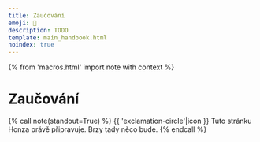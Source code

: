 ```yaml
---
title: Zaučování
emoji: 🤹
description: TODO
template: main_handbook.html
noindex: true
---
```


{% from 'macros.html' import note with context %}

# Zaučování

{% call note(standout=True) %}
  {{ 'exclamation-circle'|icon }} Tuto stránku Honza právě připravuje. Brzy tady něco bude.
{% endcall %}


<!-- {#

https://towardsdatascience.com/minimal-viable-developer-acing-your-first-month-in-software-8273663edb38

https://cybermagnolia.com/blog/the-money-talk-meetup/

https://www.sijinjoseph.com/programmer-competency-matrix/

Co čekat od prvních dnů v práci? https://forum.root.cz/index.php?topic=24385.msg346296#msg346296

tabs vs spaces https://www.youtube.com/watch?v=SsoOG6ZeyUI&t=2s

https://twitter.com/norootcause/status/1475518692041510915

"Junior in Company" advice
https://docs.google.com/document/d/1ZSSfAOcWYYkzmcr0uc-oSc8cUfqnI60ha5l7-9iEecs/edit
Dariin článek o tom, co má dělat junior v práci, jak se chovat, jak řešit věci. Možná je to celá oblast, kterou by se dalo zabývat?

Tip co napsat do příručky: jak ukončit pracovní poměr 🙂 Natalie odchází z ČSOB a měla v tom trochu bordel, naštěstí někdo z HR ji poradil doplnit do dohody o ukončení práce nějaké další věci a také kontaktovat odbory.

vytvaret content pro HR, aspon par kapitol, pak popremyslet o realnem ebooku na prodej

https://ivanahuckova.medium.com/my-first-month-at-grafana-b37c792a6d0a

Zaučování juniorů na dálku
- https://facebook.com/groups/344184902617292?view=permalink&id=1240941002941673&ref=m_notif&notif_t=group_comment
- https://www.linkedin.com/posts/ivanasediva_zvednihlavu-activity-6725699712546086912-H2Lc
- https://facebook.com/groups/1433255106738353?view=permalink&id=3475441759186334&ref=m_notif&notif_t=feedback_reaction_generic
- https://facebook.com/groups/201628346516017?view=permalink&id=3642102962468521&ref=m_notif&notif_t=feedback_reaction_generic
- https://facebook.com/groups/193575630828729?view=permalink&id=1606689372850674&comment_id=1607466436106301&notif_t=group_comment&notif_id=1603709185566805&ref=m_notif
- https://www.linkedin.com/posts/honzajavorek_juniors-onboarding-remote-activity-6729000879594250240-O2xm

Ale obecně je asi nejsložitější zaučit nováčka z tohoto důvodu: často se mu/jí totiž věnují specialisté, kteří se kvůli tomu, že se jim věnují, nemohou věnovat např. vývoji a tomu, kde jsou potřeba. Což je ale s věcí samotnou spojená a je více aktuální (více vidět) hlavně v menších organizacích. Proto si myslím, že mají lepší šanci najít nováčci ve větších firmách, které mají na jejich zaškolení zdroje. Teď si ale budu trochu protiřečit, ale u nás, před čtyřmi lety po založení to bylo přesně naopak: na studentech (tehdy moc jiných juniorů na trhu nebylo) jsme "vyrostli"...

Udělat průzkum ve firmách jak pracuji s juniory a co je pro ne důležité - nasharovat všude a tím zjistit kam zaměřit svůj marketing a produkt
- Iveta Woffová se nabídla, že mi pomůže (convo v emailu)
- Smitio https://blog.smitio.com/pruzkumy

Junior Job Description Template
https://weworkremotely.com/remote-job-description-template

Průvodce pro HR juniory
https://www.startupjobs.cz/vzdelavani/pruvodce-hr-nejen-pro-juniory

Research - zjistit co sleduji recruiteři
- https://raawards.cz/kategorie/recruiter-roku (partneři akce!)
- Všechny tyhle lidi přidat na LI https://raawards.cz/porota
- https://recruitment.academy/cz/
- https://lovec-hlav.cz/
- https://www.hardyn.cz/hr-vecer-9-na-tema-jak-najit-a-zaujmout-ajtaky/
- https://www.vimvic.cz/hr-vecer
- https://zezivotarecruiterky.com/
- https://www.hrnews.cz/
- https://www.lisummit2020.com/
- https://www.lisummit2020.com/lisummit-2019/
- https://www.facebook.com/groups/1433255106738353/permalink/3430717720325405/?__cft__[0]=AZUb3V1rxjwNTaHTqUF_KgCRHP6zM-T1128Ly3-mMy0ejIQ6q5GnsAYQ3ctnbNtBMtia3ACex4qUttfFISoW_wacKRR5HfuCGmpqss1bFfxhIPBk1g_v72huD4aME6ER0Sn9c99YnvDFRYQhaqADGVCTnjIu5rK3tF9k6HjpMcRFFsadO8tXCBO-X2GmwXUFzrSkoquarqdKtLxkUqVoXCSW&__tn__=%2CO%2CP-R
- https://www.facebook.com/groups/344184902617292/permalink/1227020074333766/?__cft__[0]=AZVQudpgdvvQzwLGq23oHGqJ3ejyJ1_7ykNQb6CM8Tg-oNnudRLwt2yt5eCwCwKrbaqkTvQc5PJFiRu08uQMLkhEOsFzCE4myB1mIL3eMm_RwlWMWr3M9us-FFrzVpp6C6N_bPPxNQKtn50VdRNRn9n9Vj2cu3dWK72kwdSyMrw7I1Ui-G288pDNazh5WOrWxAxiuS1ts_2M1swVwnUUKj0Z&__tn__=%2CO%2CP-R

Příručka pro HR / recruitery o tom jak hledat a najimat juniory, jak dělat diverzitu v týmu, cele tohle vysvětlit, jak je potom školit, ...

Jak juniory najímat
https://twitter.com/sahbi_mohamed/status/1298298733004836869

Začít psát helpku pro firmy a dat ji Open Source, ale ze za ni lidi muzou zaplatit v ebook podobě
Prodávám experience!!! Inzerát checkbox na newsletter a FB group a e-book kde bude sepsány cely moje školení a když zaškrtnuto všechno tak to bude za 6k

Firma pošle kandidátovi PDF s popisem přijímacího procesu a očekávání
https://markmcgranaghan.com/lessons-from-stripe

companies page
https://github.com/honzajavorek/junior.guru/issues/5

https://lovec-hlav.cz/pracovni-inzerat/
https://lovec-hlav.cz/prvni-pomoc-pro-pracovni-inzeraty/

"We don't hire the best technical talent, we hire nice people. We don't want any brilliant jerks, we don't care how good you are. We used to hire people nobody else would hire. Once you invest in their education, in their growth, once you give them the support they need, they just do the best job they can."
https://www.youtube.com/watch?t=3515&v=l3s5p1cEU9I

„Většina matek chce dál pokračovat. Často se samy ozvou, jestli pro ně něco máme, a vždycky máme. Pokaždé existuje nějaký malý projekt, který jim můžeme dát. Nebo chodí školit juniory. Ony jsou nadšené, my jsme nadšení,“
https://denikn.cz/279531/koncici-sefka-slevomatu-muzi-si-me-na-jednanich-pletli-s-obsluhou-zeny-se-podcenuji-a-boji-se-selhani/?cst=91370c7fe392f469f161d9e86d3e151e0e237c39
Žiju v bublině online světa nebo e-commerce a tam se to strašně mění. Některé inzeráty jsou vyloženě pro ženy na mateřské, a to včetně manažerských pozicí. Firmy si dnes uvědomují, jaká je situace na trhu práce a že je pro ně hodnotnější někdo zkušený, byť na částečný úvazek, než někdo, kdo si to tam celý den odsedí, ale zkušenosti nemá. Už se neděje takové to: „Hele, tu nebudem brát, té je osmadvacet.“

Jak vypadá dobry inzerát
https://twitter.com/dhh/status/1224413636900225024
https://m.signalvnoise.com/basecamp-is-hiring-a-front-end-programmer/

Senior vs junior
https://tomasvotruba.com/blog/2020/03/02/we-do-not-need-senior-developers-we-need-senior-code-bases/
http://antirez.com/news/112

Newbie versus acronyms
https://twitter.com/emmabostian/status/1245038719234723840

https://handbook.glitch.me/

proc chteji diverzitu
vedej proc to chtej? nemusi se to vysvetlovat? chci mit casem vysvetlovaci stranku pro firmy, kde budu chtit rozsirit trh o firmy, ktere jeste nevedi, ze chteji juniory nebo diverzitu. zatim chci ale jen prodat firmam, ktere to vedi, ale zatim neinzeruji, nebo inzeruji jinde

Ad junioři na remote - dobře adaptační plány, videa v zaškolení, propojení s ostatními nováčky, pravidla na Wikipedia, dedikovaný buddy pro nováčka, příručka zaměstnance a pravidelné cally s týmem a manažerem.

Zkratky při onboardingu
https://twitter.com/emmabostian/status/1293093657336336384

https://jacobian.org/2021/mar/29/mailbag-junior-candidates/

Frontendisti o tom jak firma má pracovat s juniorama
https://www.youtube.com/watch?v=2wP62AA7E4U

https://terkins.notion.site/af73d05c18924234b893bf51dfca3eb6

Jak mentorovat?
https://www.reddit.com/r/cscareerquestions/comments/k57hor/how_do_you_mentor_younger_developer/

Doporučení pro firmy do příručky
https://discord.com/channels/769966886598737931/788826407412170752/842321313766703134

DEBUNKNOUT MÝTUS ŽE JUNIOR ODEJDE PO ZAUČENÍ
- https://www.facebook.com/groups/junior.guru/permalink/501500764106869/?comment_id=501739954082950&reply_comment_id=502329524023993
- junior je clovek kterej nema na trhu zadnou hodnotu a nema znamy a je celkove ztracenej
- ty mu das sanci a naucis ho neco a poskytnes mu "rodinu", tedy firmu, kde prcacuje
- jak moc je pravdepodobny, ze junior po 50 pohovorech bude mit chut odejit jinam, az se zauci? nikdo nechce hledat praci nebo menit praci, neni to fun, zvlast kdyz mas jeste PTSD z minulyho hledani
- pokud ti junior odejde a neni to jeden z mnoha, ale je to nejaky pozorovany jev, je neco spatne v ty firme
- junior se tam neciti dobre, nema prostor pro rozvoj, lidi se mu nevenujou, nema dostatecny platovy rust... duvodu muze byt hodne, ale proste najmutim juniora to nekonci, pokud z nej chci vychovat plnohodnotnyho clena tymu, nesmim krome buseni hard skills zapomenout na to z nej toho hodnotnyho clena delat, davat mu sanci, nejakej karierni postup mu umoznit

Hiring příliš mnoha juniorů
https://overcast.fm/+bb8HdUWAw

suhr - komunita, onboarding, atd.
https://suhr.cz/

https://blog.freelo.cz/pruzkum-mezi-programatory-penize-nejsou-vse/

Stáže
https://overcast.fm/+xIxcqzDHU

Jak psát inzeráty
https://overcast.fm/+jo_mqfdP4

Firmy se zaměřují na hardskilly ale měly by na softskilly, citace griši, 5:30, už nemáme psát inzeráty ale máme lidi učit
https://overcast.fm/+xIxcs6j2E

https://milavotradovec.cz/blog/pairing-makes-better-interviews-than-leetcode/

https://rainofterra.com/interview-theater-f2d749353422

https://lovec-hlav.cz/recruitment-pro-startupy-strategie/

https://www.dragos.com/blog/what-to-expect-when-interviewing-at-dragos/

https://www.seznamzpravy.cz/clanek/tech-technologie-bydlet-v-cesku-s-nemeckym-platem-portal-pro-ajtaky-to-umi-zaridit-183623

https://mamajob.online/

https://twitter.com/sarah_edo/status/1429097168598487041

The tradeoff between inclusivity and predictive value
https://jacobian.org/2021/nov/10/wst-inclusivity-vs-predictive-value/

Firmy a juniori
https://discord.com/channels/769966886598737931/864434067968360459/910498058054295632

zadání pro juniora
https://discord.com/channels/769966886598737931/788826407412170752/916443586302738432

Onboarding klíčové slovo

https://www.bbc.com/worklife/article/20210727-the-rise-of-never-ending-job-interviews

https://www.linkedin.com/company/juniorguru/?miniCompanyUrn=urn%3Ali%3Afs_miniCompany%3A26218444&lipi=urn%3Ali%3Apage%3Ad_flagship3_detail_base%3BW%2BTGSmpeRdm8GpGaqIV5qQ%3D%3D&licu=urn%3Ali%3Acontrol%3Ad_flagship3_detail_base-actor_container&lici=O7ADcu7gR3m55xYYUZ5X2w%3D%3D

Příběhy juniorů a další content
https://www.linkedin.com/in/lucietvrdikova?miniProfileUrn=urn%3Ali%3Afs_miniProfile%3AACoAAAP3cMQB6Z0KS11itMTIOss5Q1J0OCTXkaQ&lipi=urn%3Ali%3Apage%3Ad_flagship3_feed%3BW7foSSxuQ22w8P4HHf9X%2Bg%3D%3D

1-1 touchbase template, vysvětlit 1:1

https://tomasvotruba.com/blog/2020/03/02/we-do-not-need-senior-developers-we-need-senior-code-bases/

Hire juniors for a stronger team
https://twitter.com/forrestbrazeal/status/1357042473537789952

Nothing makes me document how things work like adding someone junior to the project.
https://twitter.com/masonavines/status/1357208708699336705

tipy na co se zaměřit když chci najímat juniory
https://www.youtube.com/watch?v=GB31aubcjno

Nabrali jsme juniory a zůstávají Krejčíková, rekvalifikovani
https://overcast.fm/+PlKEKBLco/05:25

omg celý kanál zaučování a MMMMM

vygooglit psychological safety



OLGA - u me na disku v documents archive junior.guru olga, fotky původních zápisků



VLÁKNO CO BY MĚLI UMĚT NAŠI KLIENTI

Som v zlej IT bubline momentálne, no všetci riešia okolo mňa iba juniorov a switcherov a nikto sa nestará o nás seniorov. Neviem nájsť žiadne rady/podcasty, články, no aj my máme svoje problémy (v spojení s juniormi).

Vo svojej firme som mala už viac než 34 juniorov a celkovo ma to teda riadne vyčerpalo psychicky aj mentálne, že už nemám silu vôbec.

1. Ako, formu a kedy sa im venovať - nie je príjemné, keď si človek programuje a musí odbiehať niekomu radiť
2. Párové programovanie - to fakt funguje? ak aj áno, mňa osobne to nebaví , neznášam, keď sa na mňa niekto pozerá ako niečo robím a aby niekto pozeral 2 hodiny, ako googlim a debugujem - ja to teda obkecávať nebudem a čo im to dá? okopírujú môj štýl riešenia úloh?
3. Už po toľkých skúsenostiach nikoho mentorovať nechcem, IT komunite som už dala viac než dosť a niekedy ma už úplne vytáčajú tie základné otázky a vravím si, že ako to, že takúto vec ten človek nevie?
4. Lepšie je pre mňa mať v tíme niekoho, kto už dosť toho vie, hoci je junior, len nemá skutočné pracovné skúsenosti, ale sám si pár apiek už zbúchal a má nakódené toho dosť.
5. Ak tým ľuďom hneď neporadím a nevenujem sa im, čo robia medzitým? Mám skúsenosti, že s tým fakt nepohnú a pozerajú na ten kód a nespravia veľa.
6. Trvá to celú večnosť, nemôžem v práci dať juniorom odbavovať veci z backlogu.
7. Aké tasky im dať robiť? ľahké tasky sa mi minú na projektoch po 14 dňoch, všetko má nejaký deadline - ak to nie je korporát alebo vývoj produktu a dá sa im nejaká nepodostatná featura.
8. Čo robiť s tým, ak sa niekoho kód uplne zahodi? Videla som, že tých ludí to ničí, ak ja ich kód celý vymažem, že ich práca bola zahodená.
9. Code review - je super, ale keď už mi zaberá 160 hodín mesačne na 2 ludoch, nepríde mi to efektívne.
10. Niekedy ma úplne už vytáča, keď niekto povie, ja to neviem, to som nerobil a podobne a snaha vygoogliť si, je to nulová mi príde. Všetkým rovno posielam už UTFG, lebo aj googliť je predsa skill, ktorý sa treba naučiť.
11. Niekde sa stala asi chyba v zaúčaní juniorov, ale mnohí odo mňa v posledných rokoch čakali, že keď nevedia, im ten kód napíšem, nadiktujem alebo im pošlem kus kódu, ako to robiť. To odo mňa nikto nikdy neuvidí a nedostane. Maximálne ľudí navigujem na error hlášku, dávam im kľúčové slová, čo si dogoogliť, ale kód komplet im nenapíšem, ani keby mi za to ešte platia.

Z toho mi vychádza, že pre juniora je fakt najlepšie:
1. pracovať v korporáte - kde sa ten malý výkon stratí a je šanca, že sú tam interné projekty
2. pracovať na vývoji produktu/startupu, ktorý už má investíciu a môžu si tam robiť menšie veci pomaly bez stresu z deadlinov.
https://www.linkedin.com/feed/update/urn:li:activity:6935536686349094913/

-----

Je to samozřejmě rant vyhořelé SSSSS, ale přijde mi zajímavý číst to jako seznam věci, co se čeká.

Ostatně MMMMM to má teď podobně s ABC.

-----

Ano, mám zkušenost s pomáháním na Pyladies 🙂 Ale to je dost omezená zkušenost, protože skoro nikdy nesleduju ty lidi dál v jejich cestě, a také motivace účastnic jsou různé, spíš málokdy je to career switch z ne-it do it (ideálně programování). Těch pár lidí, se kterými jsem v kontaktu, to buď dalo víceméně samo (šly řteba studovat VŠ), nebo to programování dělají spíš jen okrajově při jiné práci.

Má za sebou pracovní zkušenost s C#. Absolvoval několik kurzů Pythonu. V praktickém projektu, který loni dělal, měl tuším pyqt. Takže by člověk čekal, že bude aspoň trochu umět OOP. No a zrovna včera jsme řešili konstruktor a ukládání dat do atributů objektu. Je už jen úsměvná náhoda, že XYZ jako zástupce jejích problémů uvedla také metody a konstruktory, tak jsem to v mém textu rovnou převzal. To není o tom, že člověku vysvětlíš rozdíl mezi konstruktorem a metodou a je to vyřešené, asi jako jsi uvedl tvoji zkušenost s css prioritami. To je o tom, že když tápeš u metod a konstruktoru, tak jsi úplně v hajzlu a neschopen práce s oop. A u ABC jsem si uvědomil, jaké to jsou pak stresy. Ten člověk ani neví, na co se zeptat. Když projdeme spolu kód, tak mi odkýve, že tomu rozumí, protože tady vidí if a tam for a to zná, ale pak zjistím, že vlastně netuší, kudy tam tečou data v proměnných a atributech. Nebo že jeho mentální model je založen na podobnosti názvů proměnných.
Zaučoval jsem do programování už asi deset lidí (ve větší či menší míře) a nikdy jsem nemusel vysvětlovat toho tolik, jako ABC. Když jsme probrali nějskou problematiku izolovaně, tak to lidi pochopili a dál s tím pracovali. S ABC jsem probral mockování v testech před měsícem, a teď z toho byl zase v hajzlu. A ještě se zlobil, že mu to nechci vysvětlit a nechám ho v tom se smažit. Protože jsem předpokládal, že když už jsme to dělali, tak to teď nebude problém a nechám mu čas se nad tím zamyslet. Tento komunikační šum a celkově komunikaci se ale snažím už řešit.
A jestli XYZ a další někteří lidi v klubu jsou na tom. podobně, tak je to fakt jiné těsto, než co průměrný it pracovník očekává od samouka. Samouků mám skoro všechny v týmu. I já jsem samouk, na VŠ jsem šel až potom, co jsem uměl PHP, C a SQL. Tohle vůbec není o rozdílech mezi VŠ a ne-VŠ.
Narazili jsme i na to, že v podstatě nejsou materiály vhodné pro úplné začátečníky. Něco, jako když je wikipidie ve verzi simple english. Naučse je nakonec asi nejlepší, ale pokrývá jen malou část. Nedivím se, že po absolvování i nškolika kurzů, tutorialů a buhvíčeho lidi nesplňují základní očekávání od "samouka".
Takže v JG klubu řekneme lidem s nula znalostmi, že do it se dá přejít, a pak se na tomhle spálí. A pak je politujeme, jak jsou na ně v práci zlí.

-----

Samozřejmě v obou případech je rozpor mezi očekáváním a realitou a určitě je potřeba i edukovat zaměstnavatele, ale to nechám @honza Javorek hlavně. 😉

řeším to (opět) i díky podcastu, do kterýho mě pozvali, protože ten je pro HR případně majitele firem, kteří lidi najímají sami…


„Jenom si nedokážu představit jak to vůbec probíhá, když tě někam příjmou například na front-end developera a nebo python developera“

https://www.howtodeal.dev/

https://jvns.ca/blog/things-your-manager-might-not-know/

Avoid These Common Mistakes Junior Developers Make! https://www.youtube.com/watch?v=5g3dK2DgW-k

Be a good mentor not dickhead
https://dev.to/mortoray/be-a-good-mentor-not-a-dickhead

Produkční codebase jak vypadá reálně
https://discord.com/channels/769966886598737931/789045589869461536/929711441320243281

Začátky ve firmě
https://discord.com/channels/769966886598737931/864434067968360459/910594474428739604

Celý kanál #zaučování

FILIP MIKSCHIK - JUNIOR PO TOM CO NASTOUPI (NAPADY)
Já to spíš prolétl, mě se to líbí, ještě by se mi líbilo nějaké doporučení, že tím, že tu práci dostaneš to nekončí. Naopak. Pracoval jsem s různými juniory a spoustu lidí jsme takhle vychovali skoro od nuly a občas je ten člověk super, když nastoupí, ale pak zjistíš, že za pár měsíců se moc neposunul. Že mu nemůžeš pořád dát větší úkol a zvládne jen upravit nějaký překlep aniž by rozbil něco jiného. A pak máš vedle člověka, kterému za stejnou dobu dáš volnost si brát z todočka libovolný task, protože i když to bude něco většího, tak to zvládne. Tak jen aby si nemysleli, že tím, že nastoupí mají vyhráno a různě velká firma bude mít různě velkou trpělivost. A hlavně ať se ptají a komunikují s tím týmem - měl jsem lidi, kteří vzali task a pak týden studovali dokumentaci, aby stvořili geniální řešení, které ale vůbec neodpovídalo té potřebě. A i když jsme jim opakovali, že se mají ptát, konzultovat s lidmi, co sedí dva metry od nich, tak tohle prostě nefungovalo.

https://dariagrudzien.com/posts/the-one-about-being-a-competent-team-member-in-high-stress-situations/

https://dariagrudzien.com/posts/the-one-about-giving-and-receiving-feedback/

https://dariagrudzien.com/posts/the-one-about-managing-self-as-a-junior/

We only hire the trendiest
https://danluu.com/programmer-moneyball/

meetingy
https://www.facebook.com/vivaladirtleague/videos/1177063656029627/?__cft__[0]=AZX-dIZlnN3OY1ifBUHkCXQcis4kiLOE7glUW0_0oLsoDuOZecNAH4nGRLIlVH5s-6igXfqtIMi3LkzgVlSt6b18dxJnmBbZRHsHZhGwu2srf3n-vUSftTwN_H9YMrvPMeNj8O7eO2F_ar16AXR0Iwq_RgK94nrh4sYRnHD0D3BWk6vl8AFEii1O8yrkliGkMXQ&__tn__=%2CO%2CP-R

jak se zorientovat po nastupu do firmy, diskuze
https://discord.com/channels/769966886598737931/769966887055392768/820005012696596520

orientace ve velkem projektu
https://twitter.com/ASpittel/status/1365376038931415040


--- https://discord.com/channels/769966886598737931/788826407412170752/1108059243971612692
Je to ruzne u ruznych firem. Typicky vetsi firmy budou casto mit oficialni proces jak to vypada, napriklad pololetni hodnoceni s managerem na kterem se vetsinou resi prave zvyseni platu, zmena titulu/pozice a/nebo bonusy. Dobre je se na tohle zeptat bud pri pohovoru, nebo pri nastupu a orientaci, jak probiha karierni rust.

U mensich firem je to casto mene formalni a zalezi na konkretni domluve. Idealni je tohle si domluvit s managerem a pravidelne se k tomu vracet, nejen co se penez tyka, ale i co se tyka pozice atp.

Doporucuju to nastavit jako "rada bych se dostala na pozici XYZ/plat 123/..., co mi pro to chybi?" - z toho pak vypadnou konkretni body na kterych muzes se svym managerem pracovat(naucit se X, byt vic Y, mene Z, ...) a cas od casu zhodnotit, zda uz si dosahla tech podminek. Je to idealizovany priklad, ktery ne vsude funguje, ale snad dava nejaky vhled do situace
---


--- https://discord.com/channels/769966886598737931/769966887055392768/1014967078639374387
Čtu si tenhle příjemný článek o tom, jak přistoupit k tomu, když před sebe dostanu nový kód https://amberwilson.co.uk/blog/how-to-approach-a-new-codebase, a napadlo mě se zeptat, jak to vidíte vy? Např. jestli dokážete nějak zobecnit, kolik toho vyzkoušíte a přečtete, než se pustíte do vlastního psaní?
---


--- https://discord.com/channels/769966886598737931/788826407412170752/1002496242456219719
Nepíšou inzeráty s názvem *Junior Developer* ale ani *Senior Developer*, prostě popisujou co a v čem tam budeš dělat, co od tebe čekají. Když se na to začátečník nebo junior cítí, ať se klidně ozve. Pokud chtějí spíš někoho seniornějšího, je to v těch popisech popsané těmi požadavky, ne slovem _senior/junior_.

Když napsali junior, měli problém, že těch začátečníků se hlásilo opravdu hodně a opravdu hodně z nich nebylo na úrovni o kterou by stáli, takže i tímto tomu předcházejí.
---


--- https://discord.com/channels/769966886598737931/789107031939481641/999948607002259537
> nebudu dostávat zpětnou vazbu, že byli vybráni blbě
Jasně, pak je to klasickej https://en.wikipedia.org/wiki/Survivorship_bias, ale může to nevadit, když je dost kandidátů.
Sice jsme odmítli i lidi, co by tu mohli pracovat, ale nevadí, máme dost jiných. Akorát to v IT spíš není.

> chci dávat šanci lidem, kteří by ji třeba jinde nedostali
to není nutně charita, ale klidně chytrá strategie, jak si rozšířit množství lidi, mezi kterými hledám (nemluvě o výhodách diverznějších týmů)
Toto nedělá ten obchod aby chudáci introverti mohli nakupovat, ale aby vydělal.
---


--- https://discord.com/channels/769966886598737931/789107031939481641/999243598371491910
Ok, za me muze fungovat:
• chci videt jak ten clovek realne koduje, dam mu zadani, nejakej cas at si to castecne sam zpracuje, zorientuje se a pak mi to muze okomentovat, a projdem to a u nejakyho neudelanyho zbytku nebo nejake dalsi ficury, co mu nove k tomuhle zadani pridam, to popisuje, ja koukam jak se s tim umi vyporadat, jak komunikuje.. on mel klid, ja vidim jak funguje
• povidam si s tim clovekem opravdu jako s partakem, "nezkousim ho", tohle se strasne spatne urcuje a bude to i zalezet na tom co a jak ten zajemce vnima, ale ja mam treba ze skoly ted dva zazitky kdy jeden vyucujici se mnou proste ten kod probiral, neformalne, v klidu, nezkousel me, pohoda. Druhej chtel proste slyset neco a ani se nejak nesnazil se k tomu dostat, pritom bych ty principy zvladala, ale to ho nezajinalo. Chtel slyset/videt neco a hotovo. Otazka za zlatyho bludistaka, kterou zkousku mam? :) . Nerikam ze to tady nekdo delare nebo ze dokonce se zlym umyslem, to nemyslim, jen i ta "atmosfera dela hodne"
• asi bych radsi zacala nejakym povidanim a "hledanim" neceho spolecnyho, zajimavejch temat, treba i osobnich, souvisi to s tou atmosferou, zmeni se a ovlivni to me i jeho a i kdyz to nevyjde, tak ten clovek(spis oba) pravdepodobneji odejde s tim ze "jo to je dobrej typek, hezkej pohovor, i kdyz to nevyslo"
• klidne bych pred nejakym tim ukolem rekla, ze je mozna trosku narocnejsi, ale ze to nevadi, ze neni nutny zvladnout vsechno, ze je to tak i udelany a neocekavam, ze to clovek zvladne vsechno, takze v klidu. Samozrejme za predpokladu ze to tak je :D netusim jestli to tak nekdo dela ze zada velkej ukol, ale cloveka to pak desi, kdyz vidi tu hromadu veci. Mnohem klidnejsi budu, kdyz vim, ze to je v pohode neudelat vsechno.  Nic na tom nemeni, ze mi to uz na junior.guru rikali tisickrat, ze nemusim umet vsehcno :)
---


--- https://discord.com/channels/769966886598737931/789107031939481641/999224056492589138
Ja jen rikam, ze to filtrujes svou optikou a chces po tech lidech ,pokud to dobre chapu, neco celkem jako konkretniho. A nejen ty, spousta spousta lidi.
 A oukej, to je tvoje vec, nejak ses k tomu dostal, asi to ma pro tebe vyznam, v necem treba opodstatnenej, nevim, nemuzu soudit a ja ti to neberu, ale to neznamena, ze je ta cesta jedina spravna.
Co ale vim je, ze z hromady lidi vytahnes hodne zajimavy veci, kdyz k nim aspon treba castecne pristupujes tak, jak to oni potrebujou. (Protoze jak tu sami rikate je to two way street, zejo).
Coz je obcas problem nejakejch vedoucich pracovniku, ucitelu, managementu, vlastne to muze bejt uplne kdekoliv... Chtej nejakej vysledek, ale chtej taky aby se udelal "po jejich". Pritom by to mohlo jit i jinak.
Jo nekdy to proste fungovat nebude, nekdy se clovek fakt nehodi, nerikam ze ne. Jen vim, ze se obcas to tak vubec neni. A je to pak i skoda pro toho zamestnavatele. Moh mit supr cloveka. A ja vlastne nemluvim moc ani o tobe, a to s tou charitou si asi klidne nech, ja to jen uvadela jako faktor kterej prispiva ke stresu, ne ze mas vzit kazdyho jelimana, co ti vejde do dveri 🙂

A ano, pro nekoho je ten stres nekdy i velkej handicap, do jake miry to muzes ty ovlivnit je otazka, to bude asi u kazdyho jiny, stejne jako ten zpusob. A opakuju, opravdu netvrdim, ze mas brat kazdyho a kazdej se bude hodit. Nebude. Nekdy jim ale staci dat jen prostor a klid. A ne, nemusi se na dve hodiny odpojit. Klidne muze treba i sedet v koute kanclu, ty si delat svoje, obcas se preptat, fakt to bude ruzny, takze navod ti nepovim. Bohuzel. Jediny o co se snazim je trosku rozsirit ten pohled obecne. Jako byste to jako programatori nevedeli, ze k vysledku se da dojit ruznejma cestama 😆
---


--- https://discord.com/channels/769966886598737931/806215364379148348/981836438893101066
Tohle není moc o zadání, ale o tom, "jak se orientovat v kodu". Když se teď bavím s těmi, které mám třeba na starosti a dělají vlastní první větší projekty, sami se ptají: "když se dostanu k reálnému projektu, který je velký, jak v tom pracovat?"
---


--- https://discord.com/channels/769966886598737931/769966887055392768/974017267920683018
Ahojte, neviem ci sa pytam v dobrom kanali ale po dnesku som si povedala ze to tu uverejnim a chcem pocut vase nazory…
Po pol roku studia javascriptu (framework) som este ani nezacala som dostala job …ze ano hladame frontendistov takze som bola nadsena avsak po par tyzdnoch harmonogramu to nezvladam (namiesto frontendu) ma dali hned na poziciu full stack kde beriem kazde dva dni uplne ine jazyky a technologie alebo resp ich casti.
Cize dva dni mam pracu s mysql,dva dni react,tri dni js, dalsie dva dni C# a zaklady toho jazyka,potom sa preduniem na Api ktore mam stihnut za den a nakoniec OOP v C#…som totalne stratena frustrovana a dnes bol moj teamlead prekvapeny ze som vobec nevedela napisat jednoduchy OOP program  v ramci class a method..ponevac som zabudla aj na to ako sa volam a nie to este co je metoda s konstruktorom.
Bola som uz aj za riaditelom ze toho je prodte vela aj na kona a potrebujem sa venovat bud tomu alebo tomu..ale nemaju cas na mna …prosim Vas je to vobec realne sa naucit vsetko do troch mesiacov? Podla mna zabudnem aj ako sa pise funkcia..neviem ale tento styl ucenia mi pride zabijacky..a to som bezcoredoslych skusenosti v programovani.Dali vy ste mi mozno nejake hinty ako to mam cele uchopit? Radu alebo nieco co vas pri tomto mojom prispevku napadne? Dakujem 🤗
---


--- https://discord.com/channels/769966886598737931/788826407412170752/972951035226247258
Práce, kterou jste doteď dělali jako koníčka po večerech najednou děláte přes den a máte za ni zaplaceno. Učíte se 3x rychleji -> nové informace nasáváte jak podvědomě (protože se to na vás valí ze všech stran a chtě nechtě jste součástí), tak vědomě a cíleně (protože máte silnější potřebu a motivaci se učit, už jen pro to, abyste si tu práci udrželi).
Píšu, nevzdávejte to, ale ve zkušební době není ostuda to vzdát, pokud cítíte, že to není ono. Nemusí vám vyhovovat prostředí (malá kancelář nebo velký open-space), tým (ne s každým si lidsky sednete), práce (představovali jste si něco jiného), časové možnosti (dojíždění moc dlouhé a drahé), nebo naopak remote či home-office není tak super, jak jste si mysleli.
Buď máte to štěstí a víte předem, co hledáte (a moc nedoporučuji se do něčeho nutit s tím, že si možná zvyknete), nebo si to prostě musíte vyzkoušet a pak zvážit případnou změnu. I samotná změna projektu může být pro někoho problémová, na to pozor už při pohovoru, zda si chcete přechod na jiný projekt určovat sami nebo vám nevadí, když vás podle potřeby realokují jinam.
To se teď stalo mně, po 3 měsících zaškolování na jednom projektu (a s ním související tým, prostory, režim, atd.) mě zítra čeká v rámci zákaznické společnosti nový projekt, nové prostory, nový tým, nový režim. Já jsem dost přizpůsobivá a obecně nemívám se změnami problém, přesto je pro mě tento přesun trochu „šok“, že se to v praxi opravdu děje. 😊
Co bych si dnes před nástupem do práce poradila, tak hlavně KLID. Kladla jsem na sebe od začátku vysoké nároky a zbytečně se tím nervovala. Nepřemýšlela jsem nad tím tak, že mám celé 3 měsíce na to, abych poznala novou práci, spíš jsem to brala jako snahu nic nezkazit a za každou cenu se tam udržet. 😊 Do dnešního dne se mi přes LinkedIn ozvalo asi 10 dalších recruiterů, zda nehledám pracovní příležitost (a to nemám zelené kolečko opentowork). Lidí je opravdu nedostatek, a pokud nejste na stávající pozici spokojeni, nebojte se změny. Držím palce!
---


--- https://discord.com/channels/769966886598737931/788826407412170752/960828106032164895
Já myslím, že používat tato označení v inzerátech a vnitrofiremně jsou dvě různé věci s hodně odlišnými důsledky. Junior / mid / senior beru jako orientační a vágní škatulky, podle kterých můžeš zhruba signalizovat, koho hledáš, nebo kdo si myslíš, že jsi, na pracovním trhu. Svět je pestrý, ale beru to tak, že tříbarevný semafor prostě pomáhá v hrubé orientaci a je to aspoň nějaký společný jazyk, i když v důsledku stejně musíš toho člověka vzít na pohovor a zjistit, kým doopravdy je. Nebo musíš na pohovor jít a zjistit, koho doopravdy hledají (jsem v oboru 2 roky, napsali junior, ale nejsem na ně dost zkušený, hmm, asi mají tu laťku ustřelenou, tak co už, jejich problém 🤷‍♂️).
---


--- https://discord.com/channels/769966886598737931/788826407412170752/960829382107226152
Vnitrofiremní použití by podle mě mělo být pomocí nějakých levelů, kde máš definované, čím se který level zhruba vyznačuje jak odměnou, tak zodpovědností a podle toho lidi zařazuješ a něco od nich očekáváš, nebo se od takové „tabulky“ mohou lidi odrazit při pokusu o nějaké povýšení, atd.

Třeba v Oracle (v části OCI) jsem zažil pěknou tabulku, kde bylo řečeno, co (ne)máš umět, když jsi level 1, level 2, atd., jestli vypracováváš nějaké úkoly samostatně, pak to pokračovalo dál, např. že tvůj impact je na tým (level 3 tuším), pak že tvůj impact / komunikace / vzdělávání ostatních jde za hranice týmu do jiných týmů (level 4), pak že tvůj impact je celofiremní nebo za hranice firmy, konferenční, atd. Prostě to bylo celkem dobře popsáno a já jsem se pěkně dokázal zorientovat v tom, jaký level jsem (nebo bych měl být) a jaký level by měli být lidi v mém týmu. Zároveň to bylo popsáno pro IC track, tzn. kariérní cestu pro _individual contributors_, tedy lidi, kteří chtějí být větší a větší experti, chtějí třeba ostatní vzdělávat a mentorovat, ale nechtějí vést lidi jako manažeři, ti měli svůj separátní paralelní track definovaný úplně jinak. Což je vždycky fajn, když je to rozdělené, je podle mě chyba předpokládat, že jediná cesta „vejš“ pro seniornějšího programátora je… vést lidi, ehm.
---


--- https://discord.com/channels/769966886598737931/789107031939481641/956959078716956682
dnes si znovu citam tuto klasiku z roku 2014 a zda sa, ze to tu este nikto nesharoval: https://seldo.com/posts/you_suck_at_technical_interviews
(priamo uchadzacom to asi moc nepomoze, skor pre tych co hladaju novych kolegov a kolegyne, preposlat na HR a tak)
---


--- https://discord.com/channels/769966886598737931/788832177135026197/939209871046361089
Ahoj, máte nějaké materiály nebo dokumentaci, která vám pomáhá při onboardingu nových lidí? Zejména tedy junior programátorů (jak jinak, v tomto klubu 🙂)? Nebo jak vlastně u vás onboarding probíhá?
---


--- https://discord.com/channels/769966886598737931/788832177135026197/939215320135110737
Na Twitter spaces teď Cassidy zmínila https://career-ladders.dev/ – jak v Netlify rozlišují jednotlivé role
---


--- https://discord.com/channels/769966886598737931/769966887055392768/1080049938173542411
Krátký článek o feedbacku, jak ho dávat, přijímat... https://brightinventions.pl/blog/5-feedback-models-you-should-know Užitečné nejen v IT 🙂
---


--- https://discord.com/channels/769966886598737931/788826407412170752/1070762673681219624
za dva týdny mě čeká 1:1 s šéfem, nevím co přesně od takové schuzky čekat, na co se mám připravit a jak se já mám připravit?
---


--- https://discord.com/channels/769966886598737931/1064890746886443098/1065999376041906287
Já souhlasím s body výše. Ještě bych k tomu přidala, že se jako switcher cítím podobně - mám pořád pocit, že se chci učit víc.
Ale poslední dobou se zkouším zamyslet, jestli je to, že opravdu chci, nebo jestli jen mám pocit, že bych MĚLA. Protože měla bych (abych nezakrněla, abych se posouvala, abych ostatní dohnala, abych to někomu dokázala), je spíš externí faktor a naopak moji motivaci zabíjí.
Já jsem si dala pár měsíců pauzu od učení dělala jsem "jenom" práci. A zbytek času jsem věnovala koníčkům a rodině.
(tady dodám, že dělat "jenom" práci je naprosto v pořádku, pokud jsi v takové životní fázi, kdy to potřebuješ!)
A světe div se, za pár týdnů jsem zjistila, že mě nová témata začínají zajímat víc a že se je najednou CHCI naučit. Motivace přichází sama a nemusím jí hledat a nutit se.
Nevím, jestli to s někým rezonuje, ale třeba to pomůže.
---


--- https://discord.com/channels/769966886598737931/1060493668840124456/1060509251136667648
Ahoj všichni, tady Honza. Řekl jsem si, že se taky podělím o svůj kariérní update. Omlouvám se předem, jestli jsem thread založil na špatném místě, ale kanál, co by odpovídal blíž, jsem nenašel 🙂

Přicházím si o radu/reality check/možná trošku doplnění motivace. Velmi ve zkratce o mně:

Je mi 28, vždycky mě strašně bavilo učení a objevování nových věcí. Jak jsem psal už v představovacím kanálu, kdybych měl neomezeně času, strávím ho učením. Klasický nerd 😄 Studoval jsem v zahraničí na celkem náročných školách a donedávna jsem dělal v úplně jiném oboru. To zmiňuji hlavně proto, abych ukázal, že fakt mám většinou dost silnou vůli zabrat a něco se naučit, i když to třeba bolí. Řekl bych, že jsem rozhodně nepatřil k nejchytřejším na té škole, ale silou vůle jsem často byl úspěšnější než objektivně inteligentnější lidi... Znova - fakt se nechci vytahovat, jen je to důležité pro kontext toho, kde se teď nacházím, bear with me 😄

V listopadu se mi podařil switch a nastoupil jsem do velké firmy jako juniorní full stack vývojář. Což je super a jsem fakt rád za tu příležitost, navíc ve chvíli, kdy jsem objektivně nepodal žádný hvězdný výkon na pohovoru a opravdu z něj odcházel s pocitem, že to přeci nemůže nikdy vyjít 😄 Ale vyšlo a já jsem fakt rád.

Jenže přesně tady začínají ty problémy/moje nejistota. Firma, do které jsem nastoupil, je velký korporát. V celém výběrku jsem byl maximálně transparentní - oni věděli, že jsem junior samouk, věděli, že jsem se naučil JavaScript a základy Reactu. A i s tím mi nabídli pozici psanou půl na půl React + Java, s tím, že jsou připraveni na to, že Javu ještě vůbec neumím a že se ji prostě časem doučím. A že v mezičase budu dělat projekty v Reactu. To znělo jako super nabídka, protože vždycky rád ocením učení se novým věcem...
---


--- https://discord.com/channels/769966886598737931/999588223774896161/999962404031057971
ale souhlasím s tebou, feedback je důležitý, zvlášť na začátku, když si člověk ještě nění jistý, jestli něco dělá dobře či ne. musela jsem se naučit, že pokud si nikdo nestěžuje, tak to asi dělám dobře. což je náročné, pokud člověk má insecurities a nikdy neví, jestli odbavuje tickety dostatečně rychle. až si budu vybírat další tým/práci, rozhodně půjdu do týmu/firmy, která má větší kulturu dávání zpětné vazby. ale na druhou stranu říkám, že to není vždy nutné, některé firmy nepotřebují tolik růst a lidem taky v určité fázi v životě tolik nejde o růst. nebo jsou taky lidi, který to řeší sami/nechtějí nějaký strukturovaný přístup/vůbec nechtějí řešit, stačí, že od 9 do 5 něco dělají a za to dostávají peníze.
---


--- https://discord.com/channels/769966886598737931/1001150078960025712/1001211915256746094
A ze vzhladom na demograficky krivku a vyvoj trhu prace bude coraz menej ludi, ktori si budu moct luxus 5 rocnej pripravy na IT dovolit
---


--- https://discord.com/channels/769966886598737931/1001150078960025712/1001211672461070386
Zopakujem hlavnu myslienku, pretoze ta nie je o tom, kto ma robit bootcampy, ale o tom, ze ludia na VS a s VS maju prestat byt povysenecki a vnimat tych, co tu VS nemaju a neboli na nej ani 1-2 roky ako menejcennych ajtakov a ich sposob pripravy ludi na IT ako jediny spravny.
---


--- https://discord.com/channels/769966886598737931/978944292330569759/979023812878274610
Inak som sa ich pytala a vela krat ich vraj vydesi to mnozstvo existujuceho kodu…aj ked maju sahat do mini casti, ich to stresuje kolko tam toho je a vsade vela kodu, kt nerozumeju , ze si prestanu verit ze to dokazu a vzdaju to skor ako ten kod dopisu, aspon to mi povedalo par juniorov
---


--- https://discord.com/channels/769966886598737931/964110741240164362/964113927560630283
Muzu ti dat svoji omeznou zkusenost toho "seniorniho" cloveka - brali jsme lidi nekde na urovni "bakalar z IT" a jednoho "nemam skolu, ale programuju si sam". V obou typech "juniora" to probihalo uplne stejne (tj tak jak me by se libilo):
 - na za catku mas onboarding - tedy dozvis se co ten tym dela za produkty/projekty a k cemu jsou dobry ve vetsim detailu nez pri pohovoru
 - mentor ti navrhne jeden/dva (pokud tym dela na vic vecech) projektu, kde vidi nejaky easy-fixes  - u nas to muzou byt typicky veci jako "moc se nam nelibi, jak se vypisuji logy, ale nikoho to nepali tak moc, aby to resil" nebo "mame velice dobre popsanou nejakou featuru, ale je pro nas low-priority". Cokoli kde je jasny (nebo se da dobre konkretizovat) zadani, ma to prinos, ale kdyz to nebude, tak se nic nedeje
 - sednes si k pocitaci a zacnes kodit 😄
 - mentor se za tebou casto (nechci rikat ze "kazdou hodinu" nebo tak, ale casto) zastavi, zepta se na cem delas, jestli ses na necem nezasekla, co ti prislo (v kodu kterej si zatim videla) nesrozumitelny, zkontroluje ze porad konceptualne rozumis zadani...
 - pravdepodobne se zaseknes. V idealnim pripade se zeptas, v typickym pripade si mentor/nekdo jinej vsimne ze do toho koukas jak tele na novy vrata, a jde za tebou.
 - vysvetlis mu "tady jsem se zasekla", a ten clovek s tebou zacne probirat o co jde. Vetsinou zacne na nejvyssi urovni nejakych konceptu, a jde az tak nizko jak je potreba.
 - na konci bud vis jak dal, a programujes si sama, nebo s tebou zustane a date si nejaky parovy programovani, nebo tak.
 - celou dobu si ten mentor dost hlida, aby s tebou prubezne komunikoval, podporuje te v ptani se na veci, predava svoje znalosti a zkusenosti relevantni pro tvuj kontext
 - jednou za cas muzes dostat "homework" - v mym pripade to typicky byval seznam dobrych clanku a nejakych uloh na procviceni veci, kde jsem u tech lidi citil nejvetsi nedostatek, a na tom pak delali par dalsich hodin/dni behem pracovni doby
---


--- https://discord.com/channels/769966886598737931/931605794040975430/931610600239423488
- líbilo se mi , když mi dokázal vysvětlit mou otázku krok za krokem a zpětně se ujišťoval, že mu rozumím (když jsem váhala, dával další a další příklady k vysvětlení a procvičení)

- naučil mě myslet nad problémem, tj. jak si ho rozložit, jak a kde hledat řešení

- byl lidský, tzn. ujistil mě, že i senioři neví a jsou mnohdy ztracení, že pátrají a stále se učí, že není špatně přiznat si, že mi něco nejde a nestydět se říct si o pomoc, že to děláme všichni
---


--- https://discord.com/channels/769966886598737931/1110272084896124999/1110325273917935756
<@614870427931770900>  dobrý otázky; méně času mi trvá, než se seznámím s produktem, i díky představení (prozatím dvě větší aplikace, oboje - Python, Fast Api, Vue.js, Quasar). Ale pak narážím hlavně na neznalost technologií (na FE), nebo problémy s neznalostí prostředí a vazeb. V případě, že se na něčem zaseknu, tak je to někdy i na pár dní, než zjistím jak funguje 10 dalších souvislostí (např dnes jsem celý den hledal funkci v js, která řeší, jestli je soubor dirty, abych ji mohl upravit pro usecase, kde potřebuju část dat ignorovat). Kdybych měl prostor se zeptat, tak to mám hotový za 20 min. Celkem důkladě jsem si prošel další souvislosti a dává mi to o trochu větší smysl. Stále to ale naráží na neefektivní proces učení, na druhou stranu to asi bude v případě téhle organizace, jediná cesta, mám dojem. No a codereview probíhá často tak, že si až zpětně dohledávám, co bylo z mého merge requestu použité na produkci.
---


--- https://discord.com/channels/769966886598737931/1074791564209029231/1114463120493125682
Skoro mi přijde, že 50 % času strávím na schůzkách a callech, 25 % čtu dokumentaci a doptávám se a zbytek času provádím to vlastní testování, nebo přípravu/úpravu testů. Taky se mi stane, že se klidně 3 dny (které jsou ale prošpikované schůzkami, takže řekněmě těch 25 % ze tří dnů) plácám s nějakoku blbou chybou v kódu (mém testerském), abych vzápětí našla jinou. Do toho vám třeba nefunguej prostředí, protože jste závislí na funkčnosti od jiného týmu, a když se to konečně rozjede, tak nefunguje něco jiného. Jsou dny, kdy prostě nic neotestujete. Frustrující.

Nejnáročnější mi přijde to, že člověk musí všechno a pořád rozporovat a nic nebrat jako dané. Něco předpokládat či domýšlet je cesta do pekla a vede to jen k dálším chybám, nejasnostem a frustraci. Ničemu, co nemám přímo od zdroje, není radno věřit. To je teď moje zlaté pravidlo. Pokud něco jen předpokládám, ale nemám to na 100 % ověřené, je na 100 % jisté, že po týdnu zjistím, že ten předpoklad byl chybný.

A skoro bych řekla, že za tu dobu, co tu jsem, se zadání pro mě, ale i ostatní testery, výrazně zlepšila, že se v nich nejen objevují odkazy na dokumentaci (která už bývá i aktualizovaná), ale i stručný popisek. Asi si uvědomili, že než mi to pak vysvětlovat, tak to rovnou sepíší.

Jinak můj roční deníček cesty, která mě dovedla až k pozici testera v KB si můžete přečíst zde:
https://umarku.cz/2023/moje-rocni-testerska-cesta-2022-2023/
---


---
Stalubo@ v mailu:
1. OSVĚTA PERSONALISTŮ MINIMÁLNÍ: "juniorů jsou dnes mraky a dívají se na ně přes prsty" - Na trhu chybí osvěta zaměstnavatelů, aby se nebáli zaměstnávat juniory a to nejen junior-IT-student, ale také junior-IT 40+, 45+, 50+. Pozic na částečný úvazek pro juniory je dnes velice málo. A když je, tak poptávají jen studenty. Do studentů jsou ochotni firmy investovat čas na zaučení, protože žijí v iluzi, že jim tam pak zůstane dlouhodobě, že jim tam bude pracovat od nevidím do nevidím a ještě za nízkou odměnu.
Vůbec nevidí pozitiva ročníků 40+, 45+, 50+ kde jsou také snaživí, vyzrálí i vytrvalí lidé. Tato osvěta zcela chybí a mám pocit, že tím, že na všech "vykonných nemanažerských pozicích v personálním pracuji mlaďoši, tak jaksi jim v podvědomí chybí pozitivní příběhy, jak i starší dokáží "zahrát dobrý game". Že mají často větší trpělivost, jsou méně roztěkaní, dokáže přemýšlet nad problémem a řešit i problémy, které vyžadují čas.
Vlaštovkami je Česká spořitelna či Generali, kde nabízí i pozice pro juniory s možností postupného zaučení, ale zase jen Full-time. Jiní nabízí part-time, ale pro "zkušené developry" za 200-250/hod (to je 40.000 hrubého pro seniora je podhodnocená odměna).
Prostě v korporaci mají předsudek - částečný úvazek znamená matka na mateřské - a těch tam mají - v seznamu na personálním - mnoho. Tak proč by to vypisovali. Když tak se udělá jenom Trainee program, kde se to nabídne studentům za minimální mzdu.
---


#} -->
